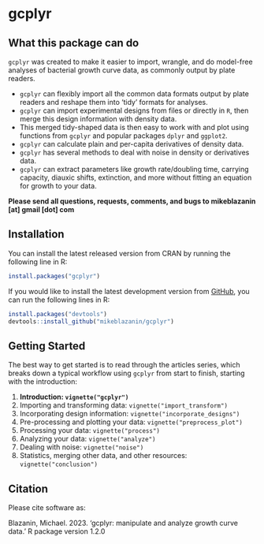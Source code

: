 
<!-- README.md is generated from README.Rmd. Please edit that file -->
<!--
You'll still need to render `README.Rmd` regularly, to keep `README.md` up-to-date. `devtools::build_readme()` is handy for this. You could also use GitHub Actions to re-render `README.Rmd` every time you push. An example workflow can be found here: <https://github.com/r-lib/actions/tree/v1/examples>.

You can also embed plots in R chunks. In that case, don't forget to commit and push the resulting figure files, so they display on GitHub and CRAN.
-->

# gcplyr

<!-- badges: start -->
<!-- badges: end -->

## What this package can do

`gcplyr` was created to make it easier to import, wrangle, and do
model-free analyses of bacterial growth curve data, as commonly output
by plate readers.

- `gcplyr` can flexibly import all the common data formats output by
  plate readers and reshape them into ‘tidy’ formats for analyses.
- `gcplyr` can import experimental designs from files or directly in
  `R`, then merge this design information with density data.
- This merged tidy-shaped data is then easy to work with and plot using
  functions from `gcplyr` and popular packages `dplyr` and `ggplot2`.
- `gcplyr` can calculate plain and per-capita derivatives of density
  data.
- `gcplyr` has several methods to deal with noise in density or
  derivatives data.
- `gcplyr` can extract parameters like growth rate/doubling time,
  carrying capacity, diauxic shifts, extinction, and more without
  fitting an equation for growth to your data.

**Please send all questions, requests, comments, and bugs to
mikeblazanin \[at\] gmail \[dot\] com**

## Installation

You can install the latest released version from CRAN by running the
following line in R:

``` r
install.packages("gcplyr")
```

If you would like to install the latest development version from
[GitHub](https://github.com/mikeblazanin/gcplyr/), you can run the
following lines in R:

``` r
install.packages("devtools")
devtools::install_github("mikeblazanin/gcplyr")
```

## Getting Started

The best way to get started is to read through the articles series,
which breaks down a typical workflow using `gcplyr` from start to
finish, starting with the introduction:

1.  **Introduction: `vignette("gcplyr")`**
2.  Importing and transforming data: `vignette("import_transform")`
3.  Incorporating design information: `vignette("incorporate_designs")`
4.  Pre-processing and plotting your data: `vignette("preprocess_plot")`
5.  Processing your data: `vignette("process")`
6.  Analyzing your data: `vignette("analyze")`
7.  Dealing with noise: `vignette("noise")`
8.  Statistics, merging other data, and other resources:
    `vignette("conclusion")`

## Citation

Please cite software as:

Blazanin, Michael. 2023. ‘gcplyr: manipulate and analyze growth curve
data.’ R package version 1.2.0
